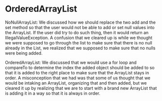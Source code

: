 # OrderedArrayList

NoNullArrayList:
We discussed how we should replace the two add and the set method so that the user would not be able to add or set null values into the ArrayList. If the user did try to do such thing, then it would return an IllegalValueException.
A confusion that we cleared up is while we thought we were supposed to go through the list to make sure that there is no null already in the List, we realized that we supposed to make sure that no nulls were being added.


OrderedArrayList:
We discussed that we would use a for loop and compareTo to determine the index the added object should be added to so that it is added to the right place to make sure that the ArrayList stays in order. 
A misconception that we had was that some of us thought that we would be intaking an ArrayList, organizing that and then added, but we cleared it up by realizing that we are to start with a brand new ArrayList that is adding it in a way so that it is always in order.
